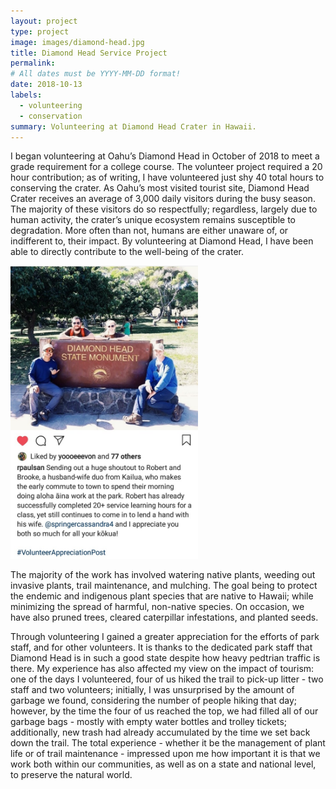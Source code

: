```yaml
---
layout: project
type: project
image: images/diamond-head.jpg
title: Diamond Head Service Project
permalink:
# All dates must be YYYY-MM-DD format!
date: 2018-10-13
labels:
  - volunteering
  - conservation
summary: Volunteering at Diamond Head Crater in Hawaii.
---
```


I began volunteering at Oahu’s Diamond Head in October of 2018 to meet a grade requirement for a college course.  The volunteer project required a 20 hour contribution; as of writing, I have volunteered just shy 40 total hours to conserving the crater.  As Oahu’s most visited tourist site, Diamond Head Crater receives an average of 3,000 daily visitors during the busy season.  The majority of these visitors do so respectfully; regardless, largely due to human activity, the crater’s unique ecosystem remains susceptible to degradation.  More often than not, humans are either unaware of, or indifferent to, their impact.  By volunteering at Diamond Head, I have been able to directly contribute to the well-being of the crater.  

<img class="ui medium right floated rounded image" src="/images/dhpost.jpg" width="300"> 

The majority of the work has involved watering native plants, weeding out invasive plants, trail maintenance, and mulching.  The goal being to protect the endemic and indigenous plant species that are native to Hawaii; while minimizing the spread of harmful, non-native species.  On occasion, we have also pruned trees, cleared caterpillar infestations, and planted seeds.

Through volunteering I gained a greater appreciation for the efforts of park staff, and for other volunteers.  It is thanks to the dedicated park staff that Diamond Head is in such a good state despite how heavy pedtrian traffic is there.  My experience has also affected my view on the impact of tourism: one of the days I volunteered, four of us hiked the trail to pick-up litter - two staff and two volunteers; initially, I was unsurprised by the amount of garbage we found, considering the number of people hiking that day; however, by the time the four of us reached the top, we had filled all of our garbage bags - mostly with empty water bottles and trolley tickets; additionally, new trash had already accumulated by the time we set back down the trail.  The total experience - whether it be the management of plant life or of trail maintenance - impressed upon me how important it is that we work both within our communities, as well as on a state and national level, to preserve the natural world.
